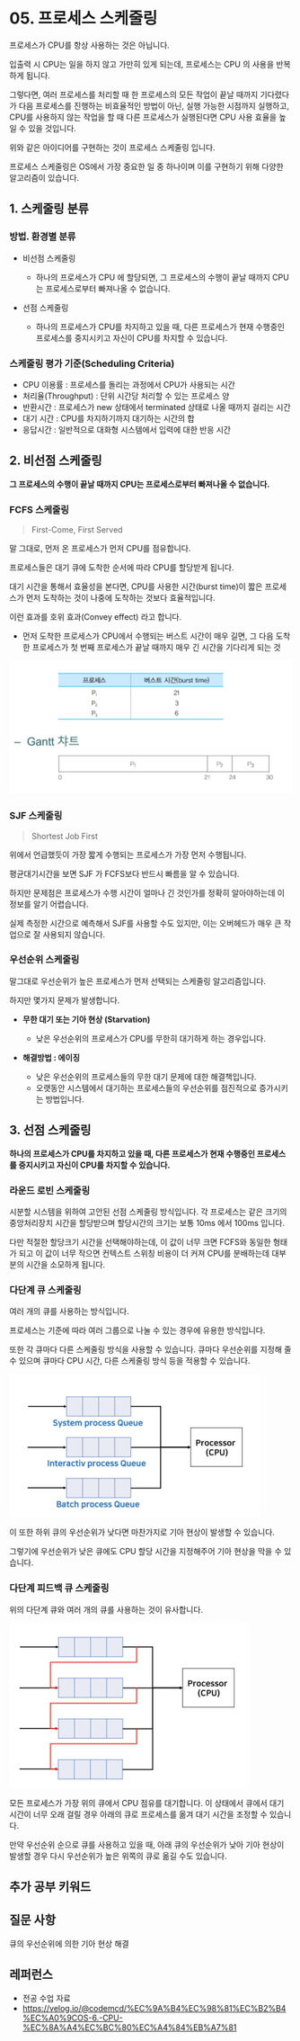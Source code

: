 # 05. 프로세스 스케줄링

프로세스가 CPU를 항상 사용하는 것은 아닙니다.

입출력 시 CPU는 일을 하지 않고 가만히 있게 되는데, 프로세스는 CPU 의 사용을 반복하게 됩니다.

그렇다면, 여러 프로세스를 처리할 때 한 프로세스의 모든 작업이 끝날 때까지 기다렸다가 다음 프로세스를 진행하는 비효율적인 방법이 아닌, 
실행 가능한 시점까지 실행하고, CPU를 사용하지 않는 작업을 할 때 다른 프로세스가 실행된다면 CPU 사용 효율을 높일 수 있을 것입니다. 

위와 같은 아이디어를 구현하는 것이 프로세스 스케줄링 입니다.

프로세스 스케줄링은 OS에서 가장 중요한 일 중 하나이며 이를 구현하기 위해 다양한 알고리즘이 있습니다.



## 1. 스케줄링 분류

### 방법. 환경별 분류

- 비선점 스케줄링
  - 하나의 프로세스가 CPU 에 할당되면,
    그 프로세스의 수행이 끝날 때까지 CPU는 프로세스로부터 빠져나올 수 없습니다.



- 선점 스케줄링
  - 하나의 프로세스가 CPU를 차지하고 있을 때, 
    다른 프로세스가 현재 수행중인 프로세스를 중지시키고 자신이 CPU를 차지할 수 있습니다.



### 스케줄링 평가 기준(Scheduling Criteria)

- CPU 이용률 : 프로세스를 돌리는 과정에서 CPU가 사용되는 시간
- 처리율(Throughput) : 단위 시간당 처리할 수 있는 프로세스 양
- 반환시간 : 프로세스가 new 상태에서 terminated 상태로 나올 때까지 걸리는 시간
- 대기 시간 : CPU를 차지하기까지 대기하는 시간의 합
- 응답시간 : 일반적으로 대화형 시스템에서 입력에 대한 반응 시간



## 2. 비선점 스케줄링

**그 프로세스의 수행이 끝날 때까지 CPU는 프로세스로부터 빠져나올 수 없습니다.**

### FCFS 스케줄링

> First-Come, First Served

말 그대로, 먼저 온 프로세스가 먼저 CPU를 점유합니다.

프로세스들은 대기 큐에 도착한 순서에 따라 CPU를 할당받게 됩니다.

대기 시간을 통해서 효율성을 본다면,
CPU를 사용한 시간(burst time)이 짧은 프로세스가 먼저 도착하는 것이 나중에 도착하는 것보다 효율적입니다.

이런 효과를 호위 효과(Convey effect) 라고 합니다.

- 먼저 도착한 프로세스가 CPU에서 수행되는 버스트 시간이 매우 길면, 그 다음 도착한 프로세스가 첫 번째 프로세스가 끝날 때까지 매우 긴 시간을 기다리게 되는 것

![image-20210221201013762](../assets/os/fcfs.png)



### SJF 스케줄링

> Shortest Job First

위에서 언급했듯이 가장 짧게 수행되는 프로세스가 가장 먼저 수행됩니다.

평균대기시간을 보면 SJF 가 FCFS보다 반드시 빠름을 알 수 있습니다. 

하지만 문제점은 프로세스가 수행 시간이 얼마나 긴 것인가를 정확히 알아야하는데 이 정보를 알기 어렵습니다.

실제 측정한 시간으로 예측해서 SJF를 사용할 수도 있지만, 이는 오버헤드가 매우 큰 작업으로 잘 사용되지 않습니다.





### 우선순위 스케줄링

말그대로 우선순위가 높은 프로세스가 먼저 선택되는 스케줄링 알고리즘입니다. 

하지만 몇가지 문제가 발생합니다.

- **무한 대기 또는 기아 현상 (Starvation)**
  - 낮은 우선순위의 프로세스가 CPU를 무한히 대기하게 하는 경우입니다.

- **해결방법 : 에이징**
  - 낮은 우선순위의 프로세스들의 무한 대기 문제에 대한 해결책입니다.
  - 오랫동안 시스템에서 대기하는 프로세스들의 우선순위를 점진적으로 증가시키는 방법입니다.







## 3. 선점 스케줄링

**하나의 프로세스가 CPU를 차지하고 있을 때, 다른 프로세스가 현재 수행중인 프로세스를 중지시키고 자신이 CPU를 차지할 수 있습니다.**



### 라운드 로빈 스케줄링

시분할 시스템을 위하여 고안된 선점 스케줄링 방식입니다.
각 프로세스는 같은 크기의 중앙처리장치 시간을 할당받으며
할당시간의 크기는 보통 10ms 에서 100ms 입니다.

다만 적절한 할당크기 시간을 선택해야하는데,
이 값이 너무 크면 FCFS와 동일한 형태가 되고
이 값이 너무 작으면 컨텍스트 스위칭 비용이 더 커져 CPU를 분배하는데 대부분의 시간을 소모하게 됩니다.

 



### 다단계 큐 스케줄링

여러 개의 큐를 사용하는 방식입니다. 

프로세스는 기준에 따라 여러 그룹으로 나눌 수 있는 경우에 유용한 방식입니다.

또한 각 큐마다 다른 스케줄링 방식을 사용할 수 있습니다.
큐마다 우선순위를 지정해 줄 수 있으며
큐마다 CPU 시간, 다른 스케줄링 방식 등을 적용할 수 있습니다.

<img src="../assets/os/multi_level_queue.png" alt="image-20210221205820234" style="zoom:50%;" />

이 또한 하위 큐의 우선순위가 낮다면 마찬가지로 기아 현상이 발생할 수 있습니다.

그렇기에 우선순위가 낮은 큐에도 CPU 할당 시간을 지정해주어 기아 현상을 막을 수 있습니다.





### 다단계 피드백 큐 스케줄링

위의 다단계 큐와 여러 개의 큐를 사용하는 것이 유사합니다.

<img src="../assets/os/multi_level_feedback.png" alt="image-20210221205941186" style="zoom:50%;" />

모든 프로세스가 가장 위의 큐에서 CPU 점유를 대기합니다. 
이 상태에서 큐에서 대기 시간이 너무 오래 걸릴 경우 아래의 큐로 프로세스를 옮겨 대기 시간을 조정할 수 있습니다.

만약 우선순위 순으로 큐를 사용하고 있을 때,
아래 큐의 우선순위가 낮아 기아 현상이 발생할 경우 다시 우선순위가 높은 위쪽의 큐로 옮길 수도 있습니다.





## 추가 공부 키워드





## 질문 사항

큐의 우선순위에 의한 기아 현상 해결







## 레퍼런스

- 전공 수업 자료
- https://velog.io/@codemcd/%EC%9A%B4%EC%98%81%EC%B2%B4%EC%A0%9COS-6.-CPU-%EC%8A%A4%EC%BC%80%EC%A4%84%EB%A7%81





